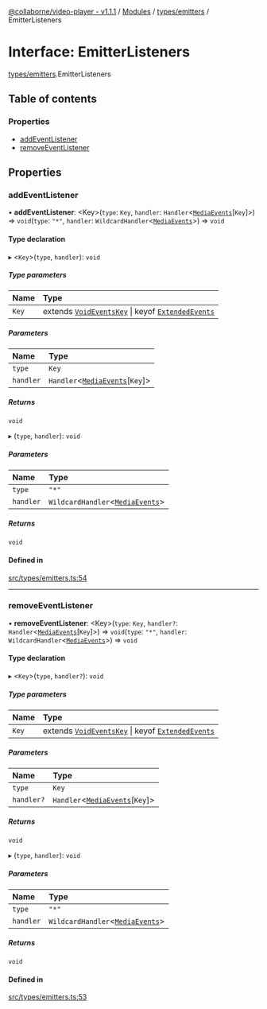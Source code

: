 [@collaborne/video-player - v1.1.1](/docs/../README.md) / [Modules](/docs/modules.md) / [types/emitters](/docs/modules/types_emitters.md) / EmitterListeners

# Interface: EmitterListeners

[types/emitters](/docs/modules/types_emitters.md).EmitterListeners

## Table of contents

### Properties

- [addEventListener](/docs/interfaces/types_emitters.EmitterListeners.md#addeventlistener)
- [removeEventListener](/docs/interfaces/types_emitters.EmitterListeners.md#removeeventlistener)

## Properties

### addEventListener

• **addEventListener**: <Key\>(`type`: `Key`, `handler`: `Handler`<[`MediaEvents`](/docs/modules/types_emitters.md#mediaevents)[`Key`]\>) => `void`(`type`: ``"*"``, `handler`: `WildcardHandler`<[`MediaEvents`](/docs/modules/types_emitters.md#mediaevents)\>) => `void`

#### Type declaration

▸ <`Key`\>(`type`, `handler`): `void`

##### Type parameters

| Name | Type |
| :------ | :------ |
| `Key` | extends [`VoidEventsKey`](/docs/modules/types_emitters.md#voideventskey) \| keyof [`ExtendedEvents`](/docs/modules/types_emitters.md#extendedevents) |

##### Parameters

| Name | Type |
| :------ | :------ |
| `type` | `Key` |
| `handler` | `Handler`<[`MediaEvents`](/docs/modules/types_emitters.md#mediaevents)[`Key`]\> |

##### Returns

`void`

▸ (`type`, `handler`): `void`

##### Parameters

| Name | Type |
| :------ | :------ |
| `type` | ``"*"`` |
| `handler` | `WildcardHandler`<[`MediaEvents`](/docs/modules/types_emitters.md#mediaevents)\> |

##### Returns

`void`

#### Defined in

[src/types/emitters.ts:54](https://github.com/Collaborne/video-player/blob/387ca1f/src/types/emitters.ts#L54)

___

### removeEventListener

• **removeEventListener**: <Key\>(`type`: `Key`, `handler?`: `Handler`<[`MediaEvents`](/docs/modules/types_emitters.md#mediaevents)[`Key`]\>) => `void`(`type`: ``"*"``, `handler`: `WildcardHandler`<[`MediaEvents`](/docs/modules/types_emitters.md#mediaevents)\>) => `void`

#### Type declaration

▸ <`Key`\>(`type`, `handler?`): `void`

##### Type parameters

| Name | Type |
| :------ | :------ |
| `Key` | extends [`VoidEventsKey`](/docs/modules/types_emitters.md#voideventskey) \| keyof [`ExtendedEvents`](/docs/modules/types_emitters.md#extendedevents) |

##### Parameters

| Name | Type |
| :------ | :------ |
| `type` | `Key` |
| `handler?` | `Handler`<[`MediaEvents`](/docs/modules/types_emitters.md#mediaevents)[`Key`]\> |

##### Returns

`void`

▸ (`type`, `handler`): `void`

##### Parameters

| Name | Type |
| :------ | :------ |
| `type` | ``"*"`` |
| `handler` | `WildcardHandler`<[`MediaEvents`](/docs/modules/types_emitters.md#mediaevents)\> |

##### Returns

`void`

#### Defined in

[src/types/emitters.ts:53](https://github.com/Collaborne/video-player/blob/387ca1f/src/types/emitters.ts#L53)
